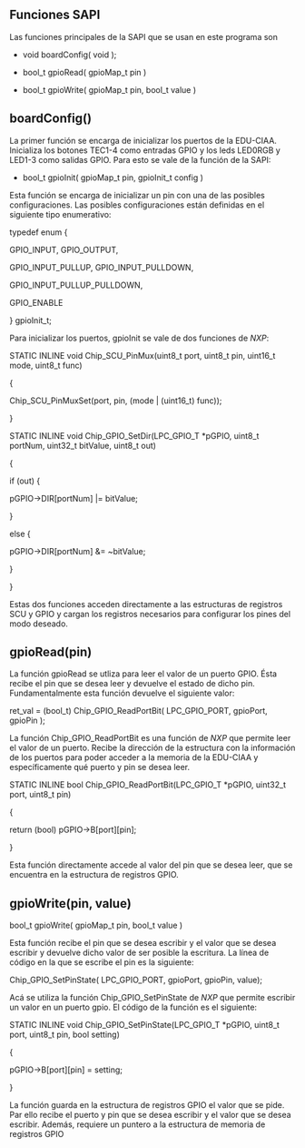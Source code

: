 ﻿## Funciones SAPI

Las funciones principales de la SAPI que se usan en este programa son

  

* void boardConfig( void );

* bool_t gpioRead( gpioMap_t pin )

* bool_t gpioWrite( gpioMap_t pin, bool_t value )

  
## boardConfig()
La primer función se encarga de inicializar los puertos de la EDU-CIAA. Inicializa los botones TEC1-4 como entradas GPIO y los leds LED0RGB y LED1-3 como salidas GPIO. Para esto se vale de la función de la SAPI:

  

* bool_t gpioInit( gpioMap_t pin, gpioInit_t config )

  

Esta función se encarga de inicializar un pin con una de las posibles configuraciones. Las posibles configuraciones están definidas en el siguiente tipo enumerativo:

  

typedef enum {

GPIO_INPUT, GPIO_OUTPUT,

GPIO_INPUT_PULLUP, GPIO_INPUT_PULLDOWN,

GPIO_INPUT_PULLUP_PULLDOWN,

GPIO_ENABLE

} gpioInit_t;

  

Para inicializar los puertos, gpioInit se vale de dos funciones de *NXP*:

  

STATIC INLINE void Chip_SCU_PinMux(uint8_t port, uint8_t pin, uint16_t mode, uint8_t func)

{

Chip_SCU_PinMuxSet(port, pin, (mode | (uint16_t) func));

}

  

STATIC INLINE void Chip_GPIO_SetDir(LPC_GPIO_T *pGPIO, uint8_t portNum, uint32_t bitValue, uint8_t out)

{

if (out) {

pGPIO->DIR[portNum] |= bitValue;

}

else {

pGPIO->DIR[portNum] &= ~bitValue;

}

}

  

Estas dos funciones acceden directamente a las estructuras de registros SCU y GPIO y cargan los registros necesarios para configurar los pines del modo deseado.

## gpioRead(pin)

La función gpioRead se utliza para leer el valor de un puerto GPIO. Ésta recibe el pin que se desea leer y devuelve el estado de dicho pin. Fundamentalmente esta función devuelve el siguiente valor:

  

ret_val = (bool_t) Chip_GPIO_ReadPortBit( LPC_GPIO_PORT, gpioPort, gpioPin );

  

La función Chip_GPIO_ReadPortBit es una función de *NXP* que permite leer el valor de un puerto. Recibe la dirección de la estructura con la información de los puertos para poder acceder a la memoria de la EDU-CIAA y específicamente qué puerto y pin se desea leer.

  

STATIC INLINE bool Chip_GPIO_ReadPortBit(LPC_GPIO_T *pGPIO, uint32_t port, uint8_t pin)

{

return (bool) pGPIO->B[port][pin];

}

  

Esta función directamente accede al valor del pin que se desea leer, que se encuentra en la estructura de registros GPIO.

## gpioWrite(pin, value)

bool_t gpioWrite( gpioMap_t pin, bool_t value )

  

Esta función recibe el pin que se desea escribir y el valor que se desea escribir y devuelve dicho valor de ser posible la escritura. La línea de código en la que se escribe el pin es la siguiente:

  

Chip_GPIO_SetPinState( LPC_GPIO_PORT, gpioPort, gpioPin, value);

  

Acá se utiliza la función Chip_GPIO_SetPinState de *NXP* que permite escribir un valor en un puerto gpio. El código de la función es el siguiente:

  

STATIC INLINE void Chip_GPIO_SetPinState(LPC_GPIO_T *pGPIO, uint8_t port, uint8_t pin, bool setting)

{

pGPIO->B[port][pin] = setting;

}

  

La función guarda en la estructura de registros GPIO el valor que se pide. Par ello recibe el puerto y pin que se desea escribir y el valor que se desea escribir. Además, requiere un puntero a la estructura de memoria de registros GPIO
